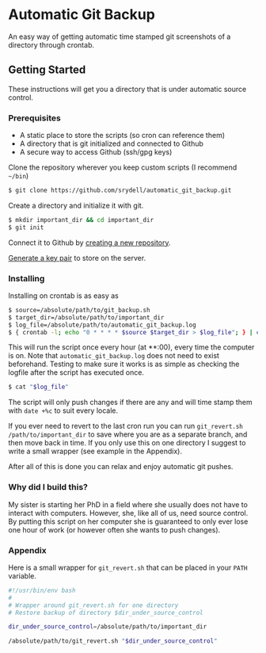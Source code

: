 # Automatic Git Backup #

An easy way of getting automatic time stamped git screenshots of a directory through crontab.

## Getting Started ##

These instructions will get you a directory that is under automatic source control.

### Prerequisites ###

* A static place to store the scripts (so cron can reference them)
* A directory that is git initialized and connected to Github
* A secure way to access Github (ssh/gpg keys)

Clone the repository wherever you keep custom scripts (I recommend `~/bin`)

```bash
$ git clone https://github.com/srydell/automatic_git_backup.git
```

Create a directory and initialize it with git.

```bash
$ mkdir important_dir && cd important_dir
$ git init
```

Connect it to Github by [creating a new repository](https://help.github.com/articles/create-a-repo/).

[Generate a key pair](https://help.github.com/articles/generating-a-new-ssh-key-and-adding-it-to-the-ssh-agent/) to store on the server. 

### Installing ###

Installing on crontab is as easy as

```bash
$ source=/absolute/path/to/git_backup.sh
$ target_dir=/absolute/path/to/important_dir
$ log_file=/absolute/path/to/automatic_git_backup.log
$ { crontab -l; echo "0 * * * * $source $target_dir > $log_file"; } | crontab -
```

This will run the script once every hour (at \*\*:00), every time the computer is on. Note that `automatic_git_backup.log` does not need to exist beforehand. Testing to make sure it works is as simple as checking the logfile after the script has executed once.

```bash
$ cat "$log_file"
```

The script will only push changes if there are any and will time stamp them with `date +%c` to suit every locale.

If you ever need to revert to the last cron run you can run `git_revert.sh /path/to/important_dir` to save where you are as a separate branch, and then move back in time. If you only use this on one directory I suggest to write a small wrapper (see example in the Appendix).

After all of this is done you can relax and enjoy automatic git pushes.

### Why did I build this? ###

My sister is starting her PhD in a field where she usually does not have to interact with computers. However, she, like all of us, need source control. By putting this script on her computer she is guaranteed to only ever lose one hour of work (or however often she wants to push changes).

### Appendix ###

Here is a small wrapper for `git_revert.sh` that can be placed in your `PATH` variable.

```bash
#!/usr/bin/env bash
#
# Wrapper around git_revert.sh for one directory
# Restore backup of directory $dir_under_source_control

dir_under_source_control=/absolute/path/to/important_dir

/absolute/path/to/git_revert.sh "$dir_under_source_control"
```
